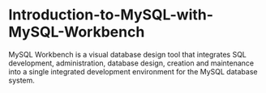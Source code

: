# Introduction-to-MySQL-with-MySQL-Workbench
MySQL Workbench is a visual database design tool that integrates SQL development, administration, database design, creation and maintenance into a single integrated development environment for the MySQL database system.
